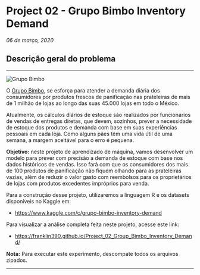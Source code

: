 # **Project 02 - Grupo Bimbo Inventory Demand**

*06 de março, 2020*

## **Descrição geral do problema**

---

![Grupo Bimbo](https://storage.googleapis.com/kaggle-competitions/kaggle/5260/logos/front_page.png)

O [Grupo Bimbo](https://www.grupobimbo.com), se esforça para atender a demanda diária dos consumidores por produtos frescos de panificação nas prateleiras de mais de 1 milhão de lojas ao longo das suas 45.000 lojas em todo o México.

Atualmente, os cálculos diários de estoque são realizados por funcionários de vendas de entregas diretas, que devem, sozinhos, prever a necessidade de estoque dos produtos e demanda com base em suas experiências pessoais em cada loja. Como alguns pães têm uma vida útil de uma semana, a margem aceitável para o erro é pequena.

**Objetivo:** neste projeto de aprendizado de máquina, vamos desenvolver um modelo para prever com precisão a demanda de estoque com base nos dados históricos de vendas. Isso fará com que os consumidores dos mais de 100 produtos de panificação não fiquem olhando para as prateleiras vazias, além de reduzir o valor gasto com reembolsos para os proprietários de lojas com produtos excedentes impróprios para venda. 

Para a construção desse projeto, utilizaremos a linguagem R e os datasets disponíveis no Kaggle em:

* https://www.kaggle.com/c/grupo-bimbo-inventory-demand

Para visualizar a análise completa feita neste projeto, acesse este link:

* https://franklin390.github.io/Project_02_Group_Bimbo_Inventory_Demand/

**Nota:** Para executar este experimento, descompate todos os arquivos zipados.

---
